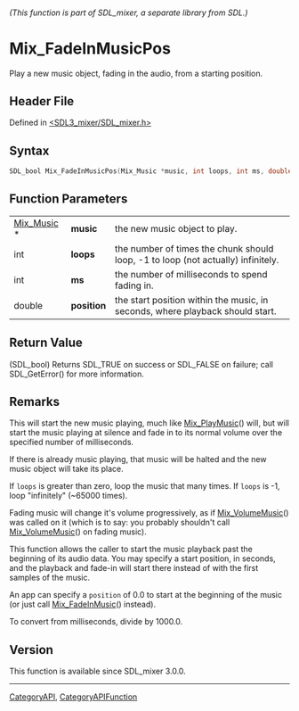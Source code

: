###### (This function is part of SDL_mixer, a separate library from SDL.)
# Mix_FadeInMusicPos

Play a new music object, fading in the audio, from a starting position.

## Header File

Defined in [<SDL3_mixer/SDL_mixer.h>](https://github.com/libsdl-org/SDL_mixer/blob/main/include/SDL3_mixer/SDL_mixer.h)

## Syntax

```c
SDL_bool Mix_FadeInMusicPos(Mix_Music *music, int loops, int ms, double position);
```

## Function Parameters

|                          |              |                                                                                  |
| ------------------------ | ------------ | -------------------------------------------------------------------------------- |
| [Mix_Music](Mix_Music) * | **music**    | the new music object to play.                                                    |
| int                      | **loops**    | the number of times the chunk should loop, -1 to loop (not actually) infinitely. |
| int                      | **ms**       | the number of milliseconds to spend fading in.                                   |
| double                   | **position** | the start position within the music, in seconds, where playback should start.    |

## Return Value

(SDL_bool) Returns SDL_TRUE on success or SDL_FALSE on failure; call
SDL_GetError() for more information.

## Remarks

This will start the new music playing, much like
[Mix_PlayMusic](Mix_PlayMusic)() will, but will start the music playing at
silence and fade in to its normal volume over the specified number of
milliseconds.

If there is already music playing, that music will be halted and the new
music object will take its place.

If `loops` is greater than zero, loop the music that many times. If `loops`
is -1, loop "infinitely" (~65000 times).

Fading music will change it's volume progressively, as if
[Mix_VolumeMusic](Mix_VolumeMusic)() was called on it (which is to say: you
probably shouldn't call [Mix_VolumeMusic](Mix_VolumeMusic)() on fading
music).

This function allows the caller to start the music playback past the
beginning of its audio data. You may specify a start position, in seconds,
and the playback and fade-in will start there instead of with the first
samples of the music.

An app can specify a `position` of 0.0 to start at the beginning of the
music (or just call [Mix_FadeInMusic](Mix_FadeInMusic)() instead).

To convert from milliseconds, divide by 1000.0.

## Version

This function is available since SDL_mixer 3.0.0.

----
[CategoryAPI](CategoryAPI), [CategoryAPIFunction](CategoryAPIFunction)


